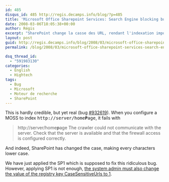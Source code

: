 ```yaml
---
id: 485
disqus_id: 485 http://regis.decamps.info/blog/?p=485
title: 'Microsoft Office Sharepoint Services: Search Engine blocking bug'
date: 2008-03-06T18:05:38+00:00
author: Régis
excerpt: "SharePoint change la casse des URL, rendant l'indexation impossible. Le SP1 corrige ce bug."
layout: post
guid: http://regis.decamps.info/blog/2008/03/microsoft-office-sharepoint-services-search-engine-blocking-bug/
permalink: /blog/2008/03/microsoft-office-sharepoint-services-search-engine-blocking-bug/

dsq_thread_id:
  - "591983130"
categories:
  - English
  - Hightech
tags:
  - Bug
  - Microsoft
  - Moteur de recherche
  - SharePoint
---
```

This is hardly credible, but yet real (bug [#932619](http://support.microsoft.com/kb/932619)). When you configure a MOSS to index <tt>http://server/home<b>P</b>age</tt>, it fails with 

> http://server/home**p**age The crawler could not communicate with the server. Check that the server is available and that the firewall access is configured correctly.

And indeed, SharePoint has changed the case, making every characters lower case.

We have just applied the SP1 which is supposed to fix this ridiculous bug. However, applying SP1 is not enough, [the system admin must also change the value of the registry key CaseSensitiveUrls to 1](http://sharepointsearch.com/cs/blogs/enterprisesearch/archive/2008/01/26/crawling-case-sensitive-web-content-in-sharepoint-server-2007-and-search-server-2008.aspx).
